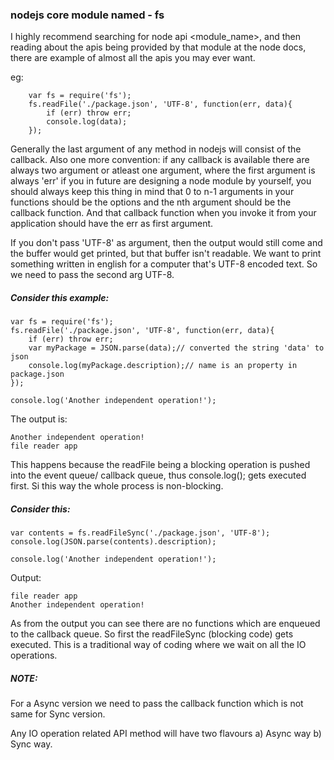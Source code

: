 ### nodejs core module named - fs

I highly recommend searching for node api <module_name>, and then reading about the apis being provided by that module at the node docs, there are example of almost all the apis you may ever want.

eg:

        var fs = require('fs');
        fs.readFile('./package.json', 'UTF-8', function(err, data){
            if (err) throw err;
            console.log(data);
        });
        
Generally the last argument of any method in nodejs will consist of the callback.
Also one more convention: if any callback is available there are always two argument or atleast one argument, where the first argument is always 'err'
if you in future are designing a node module by yourself, you should always keep this thing in mind that 0 to n-1 arguments in your functions should be the
options and the nth argument should be the callback function. And that callback function when you invoke it from your application should have the err as first argument.


If you don't pass 'UTF-8' as argument, then the output would still come and the buffer would get printed, but that buffer isn't readable. We want to print something written in english
for a computer that's UTF-8 encoded text. So we need to pass the second arg UTF-8.

##### Consider this example:

	var fs = require('fs');
	fs.readFile('./package.json', 'UTF-8', function(err, data){
	    if (err) throw err;
	    var myPackage = JSON.parse(data);// converted the string 'data' to json
	    console.log(myPackage.description);// name is an property in package.json
	});

	console.log('Another independent operation!');

The output is:

    Another independent operation!
    file reader app

This happens because the readFile being a blocking operation is pushed into the event queue/ callback queue, thus console.log(); gets executed first. Si this way the whole process is non-blocking.

##### Consider this:

	var contents = fs.readFileSync('./package.json', 'UTF-8');
	console.log(JSON.parse(contents).description);

	console.log('Another independent operation!');
Output:

	file reader app
	Another independent operation!

As from the output you can see there are no functions which are enqueued to the callback queue. So first the readFileSync (blocking code) gets executed. This is a traditional way of coding where we wait on all the IO operations.

##### NOTE: 
For a Async version we need to pass the callback function which is not same for Sync version.

Any IO operation related API method will have two flavours a) Async way b) Sync way.

